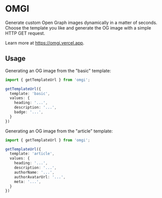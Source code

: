 # OMGI

Generate custom Open Graph images dynamically in a matter of seconds. Choose the template you like and generate the OG image with a simple HTTP GET request.

Learn more at https://omgi.vercel.app.

## Usage

Generating an OG image from the "basic" template:

```ts
import { getTemplateUrl } from 'omgi';

getTemplateUrl({
  template: 'basic',
  values: {
    heading: '...',
    description: '...',
    badge: '...',
  }
})
```

Generating an OG image from the "article" template:

```ts
import { getTemplateUrl } from 'omgi';

getTemplateUrl({
  template: 'article',
  values: {
    heading: '...',
    description: '...',
    authorName: '...',
    authorAvatarUrl: '...',
    meta: '...',
  }
})
```